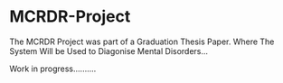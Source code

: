 # MCRDR-Project

The MCRDR Project was part of a Graduation Thesis Paper. Where The System Will be Used to Diagonise Mental Disorders... 

Work in progress..........

